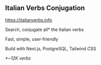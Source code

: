 ## Italian Verbs Conjugation

https://italianverbs.info

Search, conjugate all* the Italian verbs

Fast, simple, user-friendly

Build with Next.js, PostgreSQL, Tailwind CSS

_*~12K verbs_